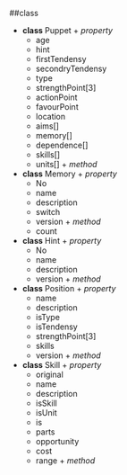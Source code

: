 ##class

-    **class** Puppet 
    +    *property* 
        *   age
        *   hint
        *   firstTendensy
        *   secondryTendensy
        *   type
        *   strengthPoint[3]
        *   actionPoint
        *   favourPoint
        *   location
        *   aims[]
        *   memory[]
        *   dependence[]
        *   skills[]
        *   units[]
    +    *method*
-    **class**  Memory
    +    *property*
        *   No
        *   name
        *   description
        *   switch
        *   version
    +    *method*
        *   count
-    **class**  Hint
    +    *property*
        *    No
        *    name
        *    description
        *    version
    +    *method*
-    **class**  Position
    +    *property*
        *    name
        *    description
        *    isType    
        *    isTendensy
        *    strengthPoint[3]
        *    skills
        *    version
    +    *method*
-    **class**  Skill
    +    *property*
        *    original
        *    name
        *    description
        *    isSkill
        *    isUnit
        *    is
        *    parts
        *    opportunity
        *    cost
        *    range
    +    *method*
